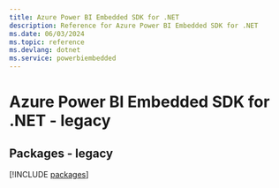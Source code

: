```yaml
---
title: Azure Power BI Embedded SDK for .NET
description: Reference for Azure Power BI Embedded SDK for .NET
ms.date: 06/03/2024
ms.topic: reference
ms.devlang: dotnet
ms.service: powerbiembedded
---
```

# Azure Power BI Embedded SDK for .NET - legacy
## Packages - legacy
[!INCLUDE [packages](power-bi-embedded-index.md)]